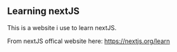 ## Learning nextJS

This is a website i use to learn nextJS.

From nextJS offical website here:
https://nextjs.org/learn
